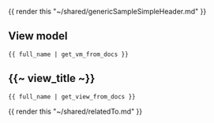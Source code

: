 {{ render this "~/shared/genericSampleSimpleHeader.md" }}

## View model

```
{{ full_name | get_vm_from_docs }}
```

## {{~ view_title ~}}

```
{{ full_name | get_view_from_docs }}
```

{{ render this "~/shared/relatedTo.md" }}